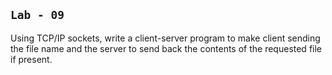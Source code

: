 ## `Lab - 09`

Using TCP/IP sockets, write a client-server program to make client sending the file name and the server to send back the contents of the requested file if present.
